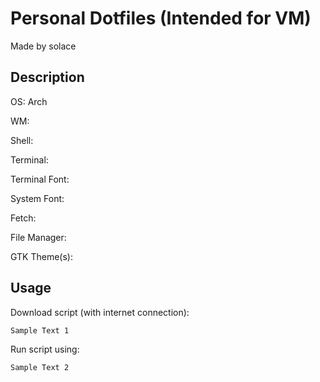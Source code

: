 # Personal Dotfiles (Intended for VM)

Made by solace

## Description

OS: Arch

WM:

Shell:

Terminal:

Terminal Font:

System Font:

Fetch:

File Manager:

GTK Theme(s):

## Usage

Download script (with internet connection):

    Sample Text 1

Run script using:

    Sample Text 2
  
